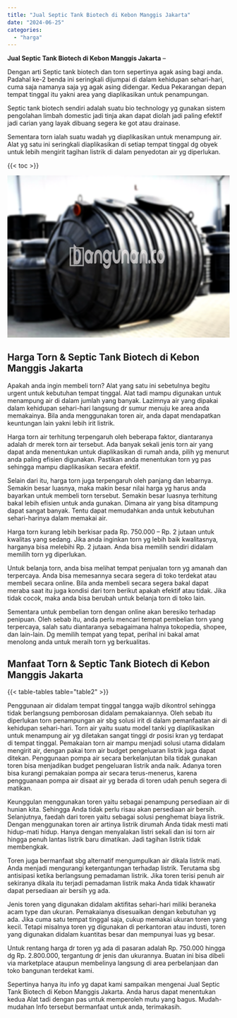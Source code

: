 ```yaml
---
title: "Jual Septic Tank Biotech di Kebon Manggis Jakarta"
date: "2024-06-25"
categories: 
  - "harga"
---
```


**Jual Septic Tank Biotech di Kebon Manggis Jakarta** –

Dengan arti Septic tank biotech dan torn sepertinya agak asing bagi anda. Padahal ke-2 benda ini seringkali dijumpai di dalam kehidupan sehari-hari, cuma saja namanya saja yg agak asing didengar. Kedua Pekarangan depan tempat tinggal itu yakni area yang diaplikasikan untuk penampungan.

Septic tank biotech sendiri adalah suatu bio technology yg gunakan sistem pengolahan limbah domestic jadi tinja akan dapat diolah jadi paling efektif jadi carian yang layak dibuang segera ke got atau drainase.

Sementara torn ialah suatu wadah yg diaplikasikan untuk menampung air. Alat yg satu ini seringkali diaplikasikan di setiap tempat tinggal dg obyek untuk lebih mengirit tagihan listrik di dalam penyedotan air yg diperlukan.

{{< toc >}}

![Jual Septic Tank Biotech di Kebon Manggis Jakarta](/images/jual-bio-septictank-35.png)

## Harga Torn & Septic Tank Biotech di Kebon Manggis Jakarta

Apakah anda ingin membeli torn? Alat yang satu ini sebetulnya begitu urgent untuk kebutuhan tempat tinggal. Alat tadi mampu digunakan untuk menampung air di dalam jumlah yang banyak. Lazimnya air yang dipakai dalam kehidupan sehari-hari langsung dr sumur menuju ke area anda memakainya. Bila anda menggunakan toren air, anda dapat mendapatkan keuntungan lain yakni lebih irit listrik.

Harga torn air terhitung terpengaruh oleh beberapa faktor, diantaranya adalah dr merek torn air tersebut. Ada banyak sekali jenis torn air yang dapat anda menentukan untuk diaplikasikan di rumah anda, pilih yg menurut anda paling efisien digunakan. Pastikan anda menentukan torn yg pas sehingga mampu diaplikasikan secara efektif.

Selain dari itu, harga torn juga terpengaruh oleh panjang dan lebarnya. Semakin besar luasnya, maka makin besar nilai harga yg harus anda bayarkan untuk membeli torn tersebut. Semakin besar luasnya terhitung bakal lebih efisien untuk anda gunakan. Dimana air yang bisa ditampung dapat sangat banyak. Tentu dapat memudahkan anda untuk kebutuhan sehari-harinya dalam memakai air.

Harga torn kurang lebih berkisar pada Rp. 750.000 – Rp. 2 jutaan untuk kwalitas yang sedang. Jika anda inginkan torn yg lebih baik kwalitasnya, harganya bisa melebihi Rp. 2 jutaan. Anda bisa memilih sendiri didalam memilih torn yg diperlukan.

Untuk belanja torn, anda bisa melihat tempat penjualan torn yg amanah dan terpercaya. Anda bisa memesannya secara segera di toko terdekat atau membeli secara online. Bila anda membeli secara segera bakal dapat meraba saat itu juga kondisi dari torn berikut apakah efektif atau tidak. Jika tidak cocok, maka anda bisa berubah untuk belanja torn di toko lain.

Sementara untuk pembelian torn dengan online akan beresiko terhadap penipuan. Oleh sebab itu, anda perlu mencari tempat pembelian torn yang terpercaya, salah satu diantaranya sebagaimana halnya tokopedia, shopee, dan lain-lain. Dg memilih tempat yang tepat, perihal ini bakal amat menolong anda untuk meraih torn yg berkualitas.

## Manfaat Torn & Septic Tank Biotech di Kebon Manggis Jakarta

{{< table-tables table="table2" >}}

Penggunaan air didalam tempat tinggal tangga wajib dikontrol sehingga tidak berlangsung pemborosan didalam pemakaiannya. Oleh sebab itu diperlukan torn penampungan air sbg solusi irit di dalam pemanfaatan air di kehidupan sehari-hari. Torn air yaitu suatu model tanki yg diaplikasikan untuk menampung air yg diletakan sangat tinggi dr posisi kran yg terdapat di tempat tinggal. Pemakaian torn air mampu menjadi solusi utama didalam mengirit air, dengan pakai torn air budget pengeluaran listrik juga dapat ditekan. Penggunaan pompa air secara berkelanjutan bila tidak gunakan toren bisa menjadikan budget pengeluaran listrik anda naik. Adanya toren bisa kurangi pemakaian pompa air secara terus-menerus, karena pengguanaan pompa air disaat air yg berada di toren udah penuh segera di matikan.

Keunggulan menggunakan toren yaitu sebagai penampung persediaan air di hunian kita. Sehingga Anda tidak perlu risau akan persediaan air bersih. Selanjutnya, faedah dari toren yaitu sebagai solusi penghemat biaya listrik. Dengan menggunakan toren air artinya listrik dirumah Anda tidak mesti mati hidup-mati hidup. Hanya dengan menyalakan listri sekali dan isi torn air hingga penuh lantas listrik baru dimatikan. Jadi tagihan listrik tidak membengkak.

Toren juga bermanfaat sbg alternatif mengumpulkan air dikala listrik mati. Anda menjadi mengurangi ketergantungan terhadap listrik. Terutama sbg antisipasi ketika berlangsung pemadaman listrik. Jika toren terisi penuh air sekiranya dikala itu terjadi pemadaman listrik maka Anda tidak khawatir dapat persediaan air bersih yg ada.

Jenis toren yang digunakan didalam aktifitas sehari-hari miliki beraneka acam type dan ukuran. Pemakaianya disesuaikan dengan kebutuhan yg ada. Jika cuma satu tempat tinggal saja, cukup memakai ukuran toren yang kecil. Tetapi misalnya toren yg digunakan di perkantoran atau industi, toren yang digunakan didalam kuantitas besar dan mempunyai luas yg besar.

Untuk rentang harga dr toren yg ada di pasaran adalah Rp. 750.000 hingga dg Rp. 2.800.000, tergantung dr jenis dan ukurannya. Buatan ini bisa dibeli via marketplace ataupun membelinya langsung di area perbelanjaan dan toko bangunan terdekat kami.

Sepertinya hanya itu info yg dapat kami sampaikan mengenai Jual Septic Tank Biotech di Kebon Manggis Jakarta. Anda harus dapat menentukan kedua Alat tadi dengan pas untuk memperoleh mutu yang bagus. Mudah-mudahan Info tersebut bermanfaat untuk anda, terimakasih.
